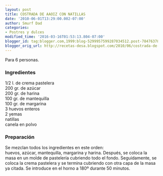 ```yaml
---
layout: post
title: COSTRADA DE AAOIZ CON NATILLAS
date: '2010-06-01T13:29:00.002-07:00'
author: Smurf Dad
categories:
- Postres y dulces
modified_time: '2016-03-16T01:53:13.804-07:00'
blogger_id: tag:blogger.com,1999:blog-5299957599287034512.post-7847637800544000158
blogger_orig_url: http://recetas-desa.blogspot.com/2010/06/costrada-de-aaoiz-con-natillas.html
---
```


Para 6 personas.<br /><h3>Ingredientes</h3>1/2 l. de crema pastelera<br />200 gr. de azúcar<br />200 gr. de harina<br />100 gr. de mantequilla<br />100 gr. de margarina<br />3 huevos enteros<br />2 yemas<br />natillas<br />canela en polvo<br /><h3>Preparación</h3>Se mezclan todos los ingredientes en este orden:<br />huevos, azúcar, mantequilla, margarina y harina. Después, se coloca la masa en un molde de pastelería cubriendo todo el fondo. Seguidamente, se coloca la crema pastelera y se termina cubriendo con otra capa de la masa ya citada. Se introduce en el horno a 180º durante 50 minutos.